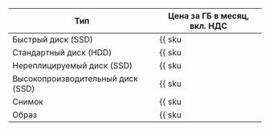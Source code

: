 | Тип  | Цена за ГБ в месяц, вкл. НДС |
| ---  | --- |
| Быстрый диск (SSD) | {{ sku|KZT|nbs.network-nvme.allocated|month|string }} |
| Стандартный диск (HDD) | {{ sku|KZT|nbs.network-hdd.allocated|month|string }} |
| Нереплицируемый диск (SSD) | {{ sku|KZT|nbs.network-ssd-nonreplicated.allocated|month|string }} |
| Высокопроизводительный диск (SSD) | {{ sku|KZT|nbs.network-ssd-io-m3.allocated|month|string }} |
| Снимок | {{ sku|KZT|compute.snapshot|month|string }} |
| Образ | {{ sku|KZT|compute.image|month|string }} |